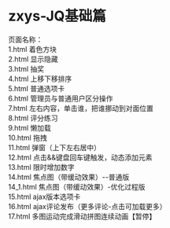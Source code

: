 # zxys-JQ基础篇
页面名称：
<br/>1.html 着色方块
<br/>2.html 显示隐藏
<br/>3.html 抽奖
<br/>4.html 上移下移排序
<br/>5.html 普通选项卡
<br/>6.html 管理员与普通用户区分操作
<br/>7.html 左右内容，单击谁，把谁挪动到对面位置
<br/>8.html 评分练习
<br/>9.html 懒加载
<br/>10.html 拖拽
<br/>11.html 弹窗（上下左右居中）
<br/>12.html 点击&&键盘回车键触发，动态添加元素
<br/>13.html 限时增加数字
<br/>14.html 焦点图（带缓动效果）--普通版
<br/>14_1.html 焦点图（带缓动效果）-优化过程版
<br/>15.html ajax版本选项卡
<br/>16.html ajax评论发布（更多评论-点击可加载更多）
<br/>17.html 多图运动完成滑动拼图连续动画【暂停】
